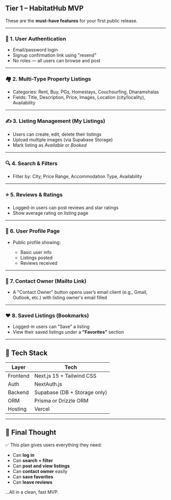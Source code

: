 ## Tier 1 – HabitatHub MVP

These are the **must-have features** for your first public release.

---

### 🔐 1. **User Authentication**

* Email/password login
* Signup confirmation link using "resend"
* No roles — all users can browse and post

---

### 🏘️ 2. **Multi-Type Property Listings**

* Categories: Rent, Buy, PGs, Homestays, Couchsurfing, Dharamshalas
* Fields: Title, Description, Price, Images, Location (city/locality), Availability

---

### ✍️ 3. **Listing Management (My Listings)**

* Users can create, edit, delete their listings
* Upload multiple images (via Supabase Storage)
* Mark listing as *Available* or *Booked*

---

### 🔍 4. **Search & Filters**

* Filter by: City, Price Range, Accommodation Type, Availability

---

### ⭐ 5. **Reviews & Ratings**

* Logged-in users can post reviews and star ratings
* Show average rating on listing page

---

### 👤 6. **User Profile Page**

* Public profile showing:

  * Basic user info
  * Listings posted
  * Reviews received

---

### 💬 7. **Contact Owner (Mailto Link)**

* A "Contact Owner" button opens user’s email client
  (e.g., Gmail, Outlook, etc.) with listing owner's email filled

---

### ❤️ 8. **Saved Listings (Bookmarks)**

* Logged-in users can "Save" a listing
* View their saved listings under a **"Favorites"** section

---

## 🔧 Tech Stack

| Layer    | Tech                         |
| -------- | ---------------------------- |
| Frontend | Next.js 15 + Tailwind CSS    |
| Auth     | NextAuth.js                  |
| Backend  | Supabase (DB + Storage only) |
| ORM      | Prisma or Drizzle ORM        |
| Hosting  | Vercel                       |

---

## 🧠 Final Thought

✅ This plan gives users everything they need:

* Can **log in**
* Can **search + filter**
* Can **post and view listings**
* Can **contact owner** easily
* Can **save favorites**
* Can **leave reviews**

...All in a clean, fast MVP.

